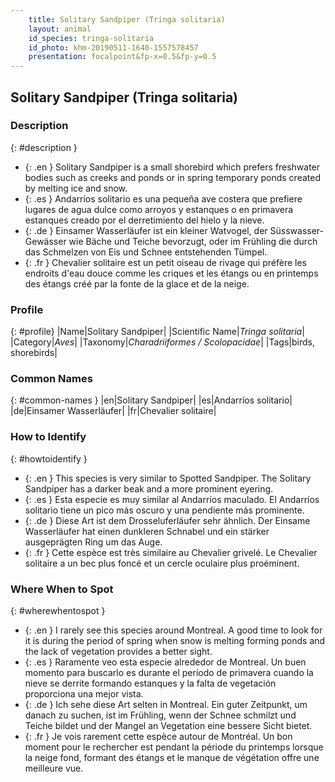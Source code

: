 ```yaml
---
    title: Solitary Sandpiper (Tringa solitaria)
    layout: animal
    id_species: tringa-solitaria
    id_photo: khm-20190511-1640-1557578457
    presentation: focalpoint&fp-x=0.5&fp-y=0.5
---
```


## Solitary Sandpiper (Tringa solitaria)

### Description

{: #description }
- {: .en } Solitary Sandpiper is a small shorebird which prefers freshwater bodies such as creeks and ponds or in spring temporary ponds created by melting ice and snow.
- {: .es } Andarríos solitario es una pequeña ave costera que prefiere lugares de agua dulce como arroyos y estanques o en primavera estanques creado por el derretimiento del hielo y la nieve.
- {: .de } Einsamer Wasserläufer ist ein kleiner Watvogel, der Süsswasser-Gewässer wie Bäche und Teiche bevorzugt, oder im Frühling die durch das Schmelzen von Eis und Schnee entstehenden Tümpel.
- {: .fr } Chevalier solitaire est un petit oiseau de rivage qui préfère les endroits d'eau douce comme les criques et les étangs ou en printemps des étangs  créé par la fonte de la glace et de la neige.

### Profile

{: #profile}
|Name|Solitary Sandpiper|
|Scientific Name|_Tringa solitaria_|
|Category|_Aves_|
|Taxonomy|_Charadriiformes / Scolopacidae_|
|Tags|birds, shorebirds|

### Common Names

{: #common-names }
|en|Solitary Sandpiper|
|es|Andarríos solitario| 
|de|Einsamer Wasserläufer| 
|fr|Chevalier solitaire|

### How to Identify

{: #howtoidentify }
- {: .en } This species is very similar to Spotted Sandpiper. The Solitary Sandpiper has a darker beak and a more prominent eyering.
- {: .es } Esta especie es muy similar al Andarríos maculado. El Andarríos solitario tiene un pico más oscuro y una pendiente más prominente.
- {: .de } Diese Art ist dem Drosseluferläufer sehr ähnlich. Der Einsame Wasserläufer hat einen dunkleren Schnabel und ein stärker ausgeprägten Ring um das Auge.
- {: .fr } Cette espèce est très similaire au Chevalier grivelé. Le Chevalier solitaire a un bec plus foncé et un cercle oculaire plus proéminent.

### Where When to Spot

{: #wherewhentospot }
- {: .en } I rarely see this species around Montreal. A good time to look for it is during the period of spring when snow is melting forming ponds and the lack of vegetation provides a better sight.
- {: .es } Raramente veo esta especie alrededor de Montreal. Un buen momento para buscarlo es durante el período de primavera cuando la nieve se derrite formando estanques y la falta de vegetación proporciona una mejor vista.
- {: .de } Ich sehe diese Art selten in Montreal. Ein guter Zeitpunkt, um danach zu suchen, ist im Frühling, wenn der Schnee schmilzt und Teiche bildet und der Mangel an Vegetation eine bessere Sicht bietet.
- {: .fr } Je vois rarement cette espèce autour de Montréal. Un bon moment pour le rechercher est pendant la période du printemps lorsque la neige fond, formant des étangs et le manque de végétation offre une meilleure vue.
